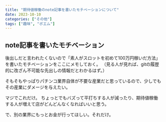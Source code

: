 ```yaml
---
title: "期待値稼働のnote記事を書いたモチベーションについて"
date: 2023-10-10
categories: ["その他"]
tags: ["趣味", "ポエム"]
---
```


## note記事を書いたモチベーション

後出しだと言われたくないので「素人がスロットを初めて100万円稼いだ方法」を書いたモチベーションをここにメモしておく。
（見る人が見れば、gitの履歴的に改ざん不可能な先出しの情報だとわかるはず。）

そもそもやっぱりパチンコ業界自体が不要な産業だと思っているので、少しでもその産業にダメージを与えたい。

マジでこれだけ。
ちょっとでもバズって平打ちする人が減ったり、期待値稼働する人が増えて店がどんどんなくなればいいと思う。

で、別の業界にもっとお金が行ってほしい。それだけ。
